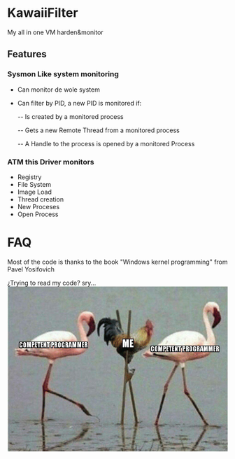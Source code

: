 # KawaiiFilter
My all in one VM harden&monitor

## Features

### Sysmon Like system monitoring
- Can monitor de wole system 
- Can filter by PID, a new PID is monitored if:

  -- Is created by a monitored process

  -- Gets a new Remote Thread from a monitored process
  
  -- A Handle to the process is opened by a monitored Process

### ATM this Driver monitors
- Registry
- File System
- Image Load
- Thread creation
- New Proceses
- Open Process

# FAQ
Most of the code is thanks to the book "Windows kernel programming" from Pavel Yosifovich

¿Trying to read my code? sry...
![Image of devel](https://github.com/Bondey/KawaiiFilter/blob/master/misc/devel.jpg)

